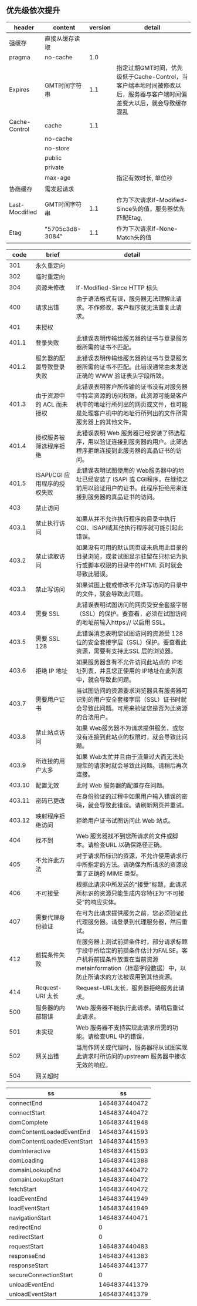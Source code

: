

## 优先级依次提升

|header|content|version|detail|
|--|--|--|--|
|强缓存|直接从缓存读取
|pragma|no-cache|1.0
|Expires|GMT时间字符串|1.1|指定过期GMT时间，优先级低于Cache-Control，当客户端本地时间被修改以后，服务器与客户端时间偏差变大以后，就会导致缓存混乱
|Cache-Control|cache|1.1|
||no-cache||
||no-store||
||public||
||private||
||max-age||指定有效时长, 单位秒|
|协商缓存|需发起请求
|Last-Mocdified|GMT时间字符串|1.1|作为下次请求If-Modified-Since头的值，服务器优先匹配Etag,
|Etag|"5705c3d8-3084"|1.1|作为下次请求If-None-Match头的值|


|code|brief|detail|
|--|--|--|
|301|永久重定向||
|302|临时重定向||
|304|资源未修改| If-Modified-Since HTTP 标头|
|400|请求出错|由于语法格式有误，服务器无法理解此请求。不作修改，客户程序就无法重复此请求。 |
|401|未授权||
|401.1|登录失败|此错误表明传输给服务器的证书与登录服务器所需的证书不匹配。 |
|401.2|服务器的配置导致登录失败| 此错误表明传输给服务器的证书与登录服务器所需的证书不匹配。此错误通常由未发送正确的 WWW 验证表头字段所致。 |
|401.3|由于资源中的 ACL 而未授权| 此错误表明客户所传输的证书没有对服务器中特定资源的访问权限。此资源可能是客户机中的地址行所列出的网页或文件，也可能是处理客户机中的地址行所列出的文件所需服务器上的其他文件。
|401.4|授权服务被筛选程序拒绝| 此错误表明 Web 服务器已经安装了筛选程序，用以验证连接到服务器的用户。此筛选程序拒绝连接到此服务器的真品证书的访问。
|401.5|ISAPI/CGI 应用程序的授权失败| 此错误表明试图使用的 Web服务器中的地址已经安装了 ISAPI 或 CGI程序，在继续之前用以验证用户的证书。此程序拒绝用来连接到服务器的真品证书的访问。
|403|禁止访问
|403.1|禁止执行访问|如果从并不允许执行程序的目录中执行 CGI、ISAPI或其他执行程序就可能引起此错误。
|403.2|禁止读取访问|如果没有可用的默认网页或未启用此目录的目录浏览，或者试图显示驻留在只标记为执行或脚本权限的目录中的HTML 页时就会导致此错误。
|403.3|禁止写访问|如果试图上载或修改不允许写访问的目录中的文件，就会导致此问题。
|403.4|需要 SSL|此错误表明试图访问的网页受安全套接字层（SSL）的保护。要查看，必须在试图访问的地址前输入https:// 以启用 SSL。
|403.5|需要 SSL 128|此错误消息表明您试图访问的资源受 128位的安全套接字层（SSL）保护。要查看此资源，需要有支持此SSL 层的浏览器。
|403.6|拒绝 IP 地址|如果服务器含有不允许访问此站点的 IP地址列表，并且您正使用的 IP地址在此列表中，就会导致此问题。
|403.7|需要用户证书|当试图访问的资源要求浏览器具有服务器可识别的用户安全套接字层（SSL）证书时就会导致此问题。可用来验证您是否为此资源的合法用户。
|403.8|禁止站点访问|如果 Web服务器不为请求提供服务，或您没有连接到此站点的权限时，就会导致此问题。
|403.9|所连接的用户太多|如果 Web太忙并且由于流量过大而无法处理您的请求时就会导致此问题。请稍后再次连接。
|403.10|配置无效|此时 Web 服务器的配置存在问题。
|403.11|密码已更改|在身份验证的过程中如果用户输入错误的密码，就会导致此错误。请刷新网页并重试。
|403.12|映射程序拒绝访问|拒绝用户证书试图访问此 Web 站点。
|404|找不到 |Web 服务器找不到您所请求的文件或脚本。请检查URL 以确保路径正确。
|405|不允许此方法| 对于请求所标识的资源，不允许使用请求行中所指定的方法。请确保为所请求的资源设置了正确的 MIME 类型。
|406|不可接受| 根据此请求中所发送的“接受”标题，此请求所标识的资源只能生成内容特征为“不可接受”的响应实体。
|407|需要代理身份验证| 在可为此请求提供服务之前，您必须验证此代理服务器。请登录到代理服务器，然后重试。
|412|前提条件失败| 在服务器上测试前提条件时，部分请求标题字段中所给定的前提条件估计为FALSE。客户机将前提条件放置在当前资源 metainformation（标题字段数据）中，以防止所请求的方法被误用到其他资源。
|414|Request-URI 太长| Request-URL太长，服务器拒绝服务此请求。
|500|服务器的内部错误| Web 服务器不能执行此请求。请稍后重试此请求。
|501|未实现| Web 服务器不支持实现此请求所需的功能。请检查URL 中的错误，
|502|网关出错| 当用作网关或代理时，服务器将从试图实现此请求时所访问的upstream 服务器中接收无效的响应。
|504|网关超时||


|ss|ss|
|--|--|
|connectEnd|1464837440472|
|connectStart|1464837440472|
|domComplete|1464837441948|
|domContentLoadedEventEnd|1464837441593|
|domContentLoadedEventStart|1464837441593|
|domInteractive|1464837441593|
|domLoading|1464837441388|
|domainLookupEnd|1464837440472|
|domainLookupStart|1464837440472|
|fetchStart|1464837440472|
|loadEventEnd|1464837441949|
|loadEventStart|1464837441949|
|navigationStart|1464837440471|
|redirectEnd|0|
|redirectStart|0|
|requestStart|1464837440483|
|responseEnd|1464837441383|
|responseStart|1464837441377|
|secureConnectionStart|0|
|unloadEventEnd|1464837441379|
|unloadEventStart|1464837441379|